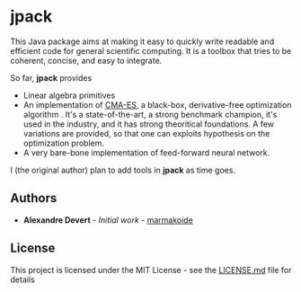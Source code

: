 # jpack

This Java package aims at making it easy to quickly write readable and efficient
code for general scientific computing. It is a toolbox that tries to be coherent,
concise, and easy to integrate.

So far, **jpack** provides

* Linear algebra primitives
* An implementation of [CMA-ES](https://en.wikipedia.org/wiki/CMA-ES), a 
black-box, derivative-free optimization algorithm . It's a state-of-the-art, 
a strong benchmark champion, it's used in the industry, and it has strong 
theoritical foundations. A few variations are provided, so that one can exploits
hypothesis on the optimization problem.
* A very bare-bone implementation of feed-forward neural network.

I (the original author) plan to add tools in **jpack** as time goes. 

## Authors

* **Alexandre Devert** - *Initial work* - [marmakoide](https://github.com/marmakoide)

## License

This project is licensed under the MIT License - see the [LICENSE.md](LICENSE.md) file for details

